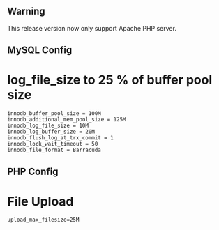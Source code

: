 ## Warning

This release version now only support Apache PHP server.

## MySQL Config

#  log_file_size to 25 % of buffer pool size
```
innodb_buffer_pool_size = 100M
innodb_additional_mem_pool_size = 125M
innodb_log_file_size = 10M
innodb_log_buffer_size = 20M
innodb_flush_log_at_trx_commit = 1
innodb_lock_wait_timeout = 50
innodb_file_format = Barracuda
```

## PHP Config

#  File Upload
```
upload_max_filesize=25M
```